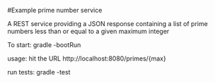 #Example prime number service

A REST service providing a JSON response containing a list of prime numbers less than or equal to a given maximum integer


To start: gradle -bootRun

usage: hit the URL http://localhost:8080/primes/{max}

run tests: gradle -test